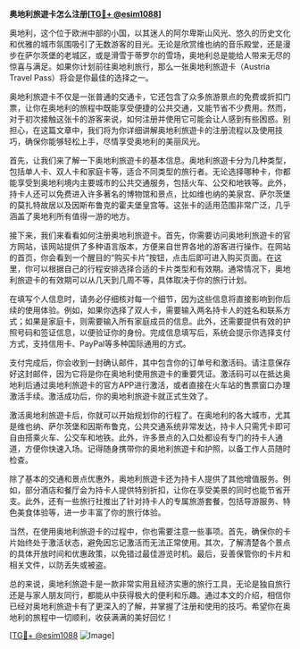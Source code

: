 **奥地利旅遊卡怎么注册[[TG💪+ @esim1088](https://t.me/s/esim1088)]**

奥地利，这个位于欧洲中部的小国，以其迷人的阿尔卑斯山风光、悠久的历史文化和优雅的城市氛围吸引了无数游客的目光。无论是欣赏维也纳的音乐殿堂，还是漫步在萨尔茨堡的老城区，或是滑雪于蒂罗尔的雪场，奥地利总是能给人带来无尽的惊喜与满足。如果你计划前往奥地利旅行，那么一张奥地利旅遊卡（Austria Travel Pass）将会是你最佳的选择之一。

奥地利旅遊卡不仅是一张普通的交通卡，它还包含了众多旅游景点的免费或折扣门票，让你在奥地利的旅程中既能享受便捷的公共交通，又能节省不少费用。然而，对于初次接触这张卡的游客来说，如何注册并使用它可能会让人感到有些困惑。别担心，在这篇文章中，我们将为你详细讲解奥地利旅遊卡的注册流程以及使用技巧，确保你能够轻松上手，尽情享受奥地利的美丽风光。

首先，让我们来了解一下奥地利旅遊卡的基本信息。奥地利旅遊卡分为几种类型，包括单人卡、双人卡和家庭卡等，适合不同类型的旅行者。无论选择哪种卡，你都能享受到奥地利境内主要城市的公共交通服务，包括火车、公交和地铁等。此外，持卡人还可以免费进入许多著名的博物馆和景点，比如维也纳的美泉宫、萨尔茨堡的莫扎特故居以及因斯布鲁克的霍夫堡皇宫等。这张卡的适用范围非常广泛，几乎涵盖了奥地利所有值得一游的地方。

接下来，我们来看看如何注册奥地利旅遊卡。首先，你需要访问奥地利旅遊卡的官方网站，该网站提供了多种语言版本，方便来自世界各地的游客进行操作。在网站的首页，你会看到一个醒目的“购买卡片”按钮，点击后即可进入购买页面。在这里，你可以根据自己的行程安排选择合适的卡片类型和有效期。通常情况下，奥地利旅遊卡的有效期可以从几天到几周不等，具体取决于你的旅行计划。

在填写个人信息时，请务必仔细核对每一个细节，因为这些信息将直接影响到你后续的使用体验。例如，如果你选择了双人卡，需要输入两名持卡人的姓名和联系方式；如果是家庭卡，则需要输入所有家庭成员的信息。此外，还需要提供有效的护照号码和签证信息，以便验证你的身份。完成信息填写后，系统会提示你选择支付方式，支持信用卡、PayPal等多种国际通用的方式。

支付完成后，你会收到一封确认邮件，其中包含你的订单号和激活码。请注意保存好这封邮件，因为它将是你在奥地利使用旅遊卡的重要凭证。激活码可以在抵达奥地利后通过奥地利旅遊卡的官方APP进行激活，或者直接在火车站的售票窗口办理激活手续。激活成功后，你的奥地利旅遊卡就正式生效了。

激活奥地利旅遊卡后，你就可以开始规划你的行程了。在奥地利的各大城市，尤其是维也纳、萨尔茨堡和因斯布鲁克，公共交通系统非常发达，持卡人只需凭卡即可自由搭乘火车、公交车和地铁。此外，许多景点的入口处都设有专门的持卡人通道，方便你快速入场。记得随身携带你的奥地利旅遊卡和护照，以备工作人员随时检查。

除了基本的交通和景点优惠外，奥地利旅遊卡还为持卡人提供了其他增值服务。例如，部分酒店和餐厅会为持卡人提供特别折扣，让你在享受美景的同时也能节省开支。此外，还有一些旅行社推出了针对持卡人的专属旅游套餐，包括导游服务、特色美食体验等，进一步丰富了你的旅行体验。

当然，在使用奥地利旅遊卡的过程中，你也需要注意一些事项。首先，确保你的卡片始终处于激活状态，避免因忘记激活而无法正常使用。其次，了解清楚各个景点的具体开放时间和优惠政策，以免错过最佳游览时机。最后，妥善保管你的卡片和相关文件，以防丢失或被盗。

总的来说，奥地利旅遊卡是一款非常实用且经济实惠的旅行工具，无论是独自旅行还是与家人朋友同行，都能从中获得极大的便利和乐趣。通过本文的介绍，相信你已经对奥地利旅遊卡有了更深入的了解，并掌握了注册和使用的技巧。希望你在奥地利的旅程中一切顺利，收获满满的美好回忆！

[[TG💪+ @esim1088](https://t.me/s/esim1088) ![Image](https://i.postimg.cc/4NQfJmqS/Snipaste-2025-05-13-00-14-12.png)]